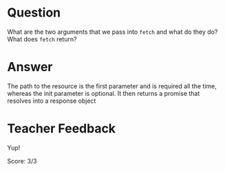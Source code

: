 # Question
What are the two arguments that we pass into `fetch` and what do they do? What does `fetch` return?

# Answer
The path to the resource is the first parameter and is required all the time, whereas the init parameter is optional. It then returns a promise that resolves into a response object

# Teacher Feedback

Yup!

Score: 3/3
